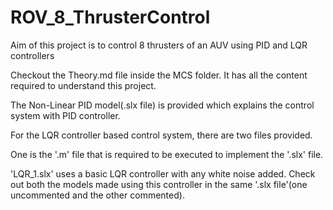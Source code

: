 # ROV_8_ThrusterControl
Aim of this project is to control 8 thrusters of an AUV using PID and LQR controllers

Checkout the Theory.md file inside the MCS folder. It has all the content required to understand this project. 

The Non-Linear PID model(.slx file) is provided which explains the control system with PID controller.

For the LQR controller based control system, there are two files provided. 

One is the '.m' file that is required to be executed to implement the '.slx' file. 

'LQR_1.slx' uses a basic LQR controller with any white noise added. Check out both the models made using this controller in the same '.slx file'(one uncommented and the other commented).
